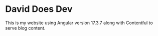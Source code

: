 # David Does Dev

This is my website using Angular version 17.3.7 along with Contentful to serve blog content.
